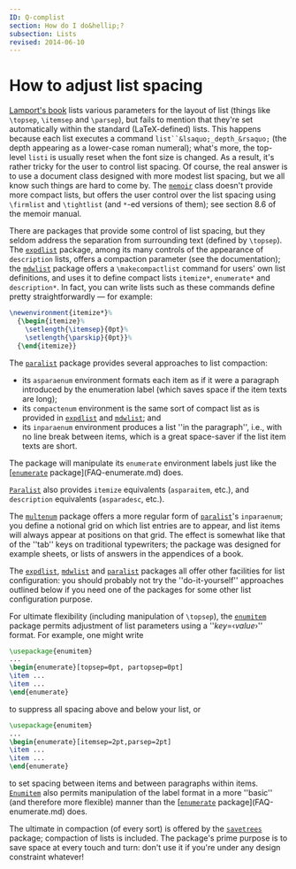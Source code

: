 ```yaml
---
ID: Q-complist
section: How do I do&hellip;?
subsection: Lists
revised: 2014-06-10
---
```

# How to adjust list spacing

[Lamport's book](FAQ-latex-books.md) lists various
parameters for the layout of list (things like `\topsep`,
`\itemsep` and `\parsep`), but fails to mention that they're set
automatically within the standard (LaTeX-defined) lists.  This
happens because each list
executes a command `list``&lsaquo;_depth_&rsaquo;` (the depth
appearing as a lower-case roman numeral); what's more, the top-level
`listi` is usually reset when the font size is changed.  As a
result, it's rather tricky for 
the user to control list spacing.  Of course, the real answer is to use
a document class designed with more modest list spacing, but we all
know such things are hard to come by.  The [`memoir`](https://ctan.org/pkg/memoir) class doesn't
provide more compact lists, but offers the user control over the list
spacing using `\firmlist` and `\tightlist` (and `*`-ed
versions of them); see section&nbsp;8.6 of the memoir manual.

There are packages that provide some control of list spacing, but they
seldom address the separation from surrounding text (defined by
`\topsep`).  The [`expdlist`](https://ctan.org/pkg/expdlist) package, among its many controls
of the appearance of `description` lists, offers a
compaction parameter (see the documentation); the [`mdwlist`](https://ctan.org/pkg/mdwlist)
package offers a `\makecompactlist` command for users' own list
definitions, and uses it to define compact lists
`itemize*`, `enumerate*` and
`description*`.  In fact, you can write lists such as
these commands define pretty straightforwardly&nbsp;&mdash; for example:
```latex
\newenvironment{itemize*}%
  {\begin{itemize}%
    \setlength{\itemsep}{0pt}%
    \setlength{\parskip}{0pt}}%
  {\end{itemize}}
```
The [`paralist`](https://ctan.org/pkg/paralist) package provides several approaches to list
compaction:
  

-  its `asparaenum` environment formats each item as if
    it were a paragraph introduced by the enumeration label (which saves
    space if the item texts are long);
-  its `compactenum` environment is the same sort of
    compact list as is provided in [`expdlist`](https://ctan.org/pkg/expdlist) and
    [`mdwlist`](https://ctan.org/pkg/mdwlist); and
-  its `inparaenum` environment produces a list ''in
    the paragraph'', i.e., with no line break between items, which is a
    great space-saver if the list item texts are short.

The package will manipulate its `enumerate` environment
labels just like the [[`enumerate`](https://ctan.org/pkg/enumerate) package](FAQ-enumerate.md)
does.

[`Paralist`](https://ctan.org/pkg/Paralist) also provides `itemize` equivalents
(`asparaitem`, etc.), and `description`
equivalents (`asparadesc`, etc.).

The [`multenum`](https://ctan.org/pkg/multenum) package offers a more regular form of
[`paralist`](https://ctan.org/pkg/paralist)'s `inparaenum`; you define a notional
grid on which list entries are to appear, and list items will always
appear at positions on that grid.  The effect is somewhat like that of
the ''tab'' keys on traditional typewriters; the package was designed
for example sheets, or lists of answers in the appendices of a book.

The [`expdlist`](https://ctan.org/pkg/expdlist), [`mdwlist`](https://ctan.org/pkg/mdwlist) and [`paralist`](https://ctan.org/pkg/paralist)
packages all offer other facilities for list configuration: you should
probably not try the ''do-it-yourself'' approaches outlined below if
you need one of the packages for some other list configuration
purpose.

For ultimate flexibility (including manipulation of `\topsep`), the
[`enumitem`](https://ctan.org/pkg/enumitem) package permits adjustment of list parameters using
a ''_key_=&lsaquo;_value_&rsaquo;'' format.
For example, one might write
```latex
\usepackage{enumitem}
...
\begin{enumerate}[topsep=0pt, partopsep=0pt]
\item ...
\item ...
\end{enumerate}
```
to suppress all spacing above and below your list, or
```latex
\usepackage{enumitem}
...
\begin{enumerate}[itemsep=2pt,parsep=2pt]
\item ...
\item ...
\end{enumerate}
```
to set spacing between items and between paragraphs within items.
[`Enumitem`](https://ctan.org/pkg/Enumitem) also permits manipulation of the label format in a
more ''basic'' (and therefore more flexible) manner than the 
[[`enumerate`](https://ctan.org/pkg/enumerate) package](FAQ-enumerate.md) does.

The ultimate in compaction (of every sort) is offered by the
[`savetrees`](https://ctan.org/pkg/savetrees) package; compaction of lists is included.  The
package's prime purpose is to save space at every touch and turn:
don't use it if you're under any design constraint whatever!

